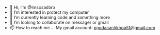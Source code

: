 - 👋 Hi, I’m @Imsosadbro
- 👀 I’m interested in protect my computer
- 🌱 I’m currently learning code and something more
- 💞️ I’m looking to collaborate on messager or gmail
- 📫 How to reach me ...
My gmail account: ngodacanhkhoa51@gmail.com
<!---
Imsosadbro/Imsosadbro is a ✨ special ✨ repository because its `README.md` (this file) appears on your GitHub profile.
You can click the Preview link to take a look at your changes.
--->
